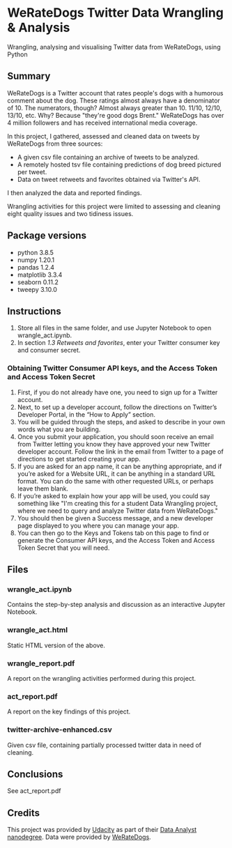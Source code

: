 # WeRateDogs Twitter Data Wrangling & Analysis

Wrangling, analysing and visualising Twitter data from WeRateDogs, using Python

## Summary

WeRateDogs is a Twitter account that rates people's dogs with a humorous comment about the dog. These ratings almost always have a denominator of 10. The numerators, though? Almost always greater than 10. 11/10, 12/10, 13/10, etc. Why? Because "they're good dogs Brent." WeRateDogs has over 4 million followers and has received international media coverage.

In this project, I gathered, assessed and cleaned data on tweets by WeRateDogs from three sources:

* A given csv file containing an archive of tweets to be analyzed.
* A remotely hosted tsv file containing predictions of dog breed pictured per tweet.
* Data on tweet retweets and favorites obtained via Twitter's API.

I then analyzed the data and reported findings.

Wrangling activities for this project were limited to assessing and cleaning eight quality issues and two tidiness issues.

## Package versions

* python 3.8.5
* numpy 1.20.1
* pandas 1.2.4
* matplotlib 3.3.4
* seaborn 0.11.2
* tweepy 3.10.0

## Instructions

1. Store all files in the same folder, and use Jupyter Notebook to open wrangle_act.ipynb.
2. In section *1.3 Retweets and favorites*, enter your Twitter consumer key and consumer secret.

### Obtaining Twitter Consumer API keys, and the Access Token and Access Token Secret

1. First, if you do not already have one, you need to sign up for a Twitter account.
2. Next, to set up a developer account, follow the directions on Twitter’s Developer Portal, in the “How to Apply” section.
3. You will be guided through the steps, and asked to describe in your own words what you are building.
4. Once you submit your application, you should soon receive an email from Twitter letting you know they have approved your new Twitter developer account. Follow the link in the email from Twitter to a page of directions to get started creating your app.
5. If you are asked for an app name, it can be anything appropriate, and if you’re asked for a Website URL, it can be anything in a standard URL format. You can do the same with other requested URLs, or perhaps leave them blank.
6. If you’re asked to explain how your app will be used, you could say something like "I'm creating this for a student Data Wrangling project, where we need to query and analyze Twitter data from WeRateDogs."
7. You should then be given a Success message, and a new developer page displayed to you where you can manage your app.
8. You can then go to the Keys and Tokens tab on this page to find or generate the Consumer API keys, and the Access Token and Access Token Secret that you will need.

## Files

### wrangle_act.ipynb

Contains the step-by-step analysis and discussion as an interactive Jupyter Notebook.

### wrangle_act.html

Static HTML version of the above.

### wrangle_report.pdf

A report on the wrangling activities performed during this project.

### act_report.pdf

A report on the key findings of this project.

### twitter-archive-enhanced.csv

Given csv file, containing partially processed twitter data in need of cleaning.

## Conclusions

See act_report.pdf

## Credits

This project was provided by [Udacity](https://www.udacity.com) as part of their [Data Analyst nanodegree](https://www.udacity.com/course/data-analyst-nanodegree--nd002). Data were provided by [WeRateDogs](https://twitter.com/dog_rates).



